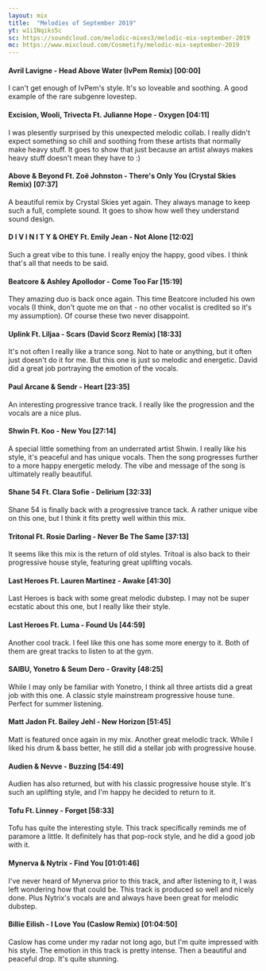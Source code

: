 ```yaml
---
layout: mix
title:  "Melodies of September 2019"
yt: w1iINqiks5c
sc: https://soundcloud.com/melodic-mixes3/melodic-mix-september-2019
mc: https://www.mixcloud.com/Cosmetify/melodic-mix-september-2019
---
```


#### Avril Lavigne - Head Above Water (IvPem Remix) [00:00]
I can't get enough of IvPem's style. It's so loveable and soothing. A good example of the rare subgenre lovestep.

#### Excision, Wooli, Trivecta Ft. Julianne Hope - Oxygen [04:11]
I was plesently surprised by this unexpected melodic collab. I really didn't expect something so chill and soothing from these artists that normally make heavy stuff. It goes to show that just because an artist always makes heavy stuff doesn't mean they have to :)

#### Above & Beyond Ft. Zoë Johnston - There's Only You (Crystal Skies Remix) [07:37]
A beautiful remix by Crystal Skies yet again. They always manage to keep such a full, complete sound. It goes to show how well they understand sound design.

#### D I V I N I T Y & OHEY Ft. Emily Jean - Not Alone [12:02]
Such a great vibe to this tune. I really enjoy the happy, good vibes. I think that's all that needs to be said.

#### Beatcore & Ashley Apollodor - Come Too Far [15:19]
They amazing duo is back once again. This time Beatcore included his own vocals (I think, don't quote me on that - no other vocalist is credited so it's my assumption). Of course these two never disappoint.

#### Uplink Ft. Liljaa - Scars (David Scorz Remix) [18:33]
It's not often I really like a trance song. Not to hate or anything, but it often just doesn't do it for me. But this one is just so melodic and energetic. David did a great job portraying the emotion of the vocals.

#### Paul Arcane & Sendr - Heart [23:35]
An interesting progressive trance track. I really like the progression and the vocals are a nice plus.

#### Shwin Ft. Koo - New You [27:14]
A special little something from an underrated artist Shwin. I really like his style, it's peaceful and has unique vocals. Then the song progresses further to a more happy energetic melody. The vibe and message of the song is ultimately really beautiful.

#### Shane 54 Ft. Clara Sofie - Delirium [32:33]
Shane 54 is finally back with a progressive trance tack. A rather unique vibe on this one, but I think it fits pretty well within this mix.

#### Tritonal Ft. Rosie Darling - Never Be The Same [37:13]
It seems like this mix is the return of old styles. Tritoal is also back to their progressive house style, featuring great uplifting vocals.

#### Last Heroes Ft. Lauren Martinez - Awake [41:30]
Last Heroes is back with some great melodic dubstep. I may not be super ecstatic about this one, but I really like their style.

#### Last Heroes Ft. Luma - Found Us [44:59]
Another cool track. I feel like this one has some more energy to it. Both of them are great tracks to listen to at the gym.

#### SAIBU, Yonetro & Seum Dero - Gravity [48:25]
While I may only be familiar with Yonetro, I think all three artists did a great job with this one. A classic style mainstream progressive house tune. Perfect for summer listening.

#### Matt Jadon Ft. Bailey Jehl - New Horizon [51:45]
Matt is featured once again in my mix. Another great melodic track. While I liked his drum & bass better, he still did a stellar job with progressive house.

#### Audien & Nevve - Buzzing [54:49]
Audien has also returned, but with his classic progressive house style. It's such an uplifting style, and I'm happy he decided to return to it.

#### Tofu Ft. Linney - Forget [58:33]
Tofu has quite the interesting style. This track specifically reminds me of paramore a little. It definitely has that pop-rock style, and he did a good job with it.

#### Mynerva & Nytrix - Find You [01:01:46]
I've never heard of Mynerva prior to this track, and after listening to it, I was left wondering how that could be. This track is produced so well and nicely done. Plus Nytrix's vocals are and always have been great for melodic dubstep.

#### Billie Eilish - I Love You (Caslow Remix) [01:04:50]
Caslow has come under my radar not long ago, but I'm quite impressed with his style. The emotion in this track is pretty intense. Then a beautiful and peaceful drop. It's quite stunning.